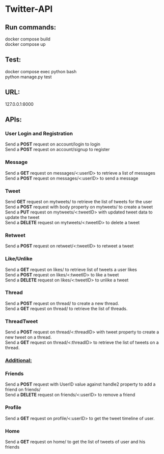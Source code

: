 # Twitter-API


## **Run commands:**

docker compose build <br/>
docker compose up<br/>

## **Test:** <br/>
docker compose exec python bash<br/>
python manage.py test<br/>


## **URL:**<br/>
127.0.0.1:8000 <br/>

## **APIs:**

### **User Login and Registration**<br/>
Send a **POST** request on account/login to login<br/>
Send a **POST** request on account/signup to register<br/>

### **Message**<br/>
Send a **GET** request on messages/<:userID> to retrieve a list
of messages <br/>
Send a **POST** request on messages/<:userID> to send a message<br/>

### **Tweet**<br/>
Send **GET** request on mytweets/ to 
retrieve the list of tweets for the user <br/>
Send a **POST** request with body property on mytweets/ to 
create a tweet <br/>
Send a **PUT** request on mytweets/<:tweetID> with
updated tweet data to update the tweet <br/>
Send a **DELETE** request on mytweets/<:tweetID> to
delete a tweet<br/>

### **Retweet**<br/>
Send a **POST** request on retweet/<:tweetID>
to retweet a tweet<br/>

### **Like/Unlike**<br/>
Send a **GET** request on likes/
to retrieve list of tweets a user likes <br/>
Send a **POST** request on likes/<:tweetID>
to like a tweet <br/>
Send a **DELETE** request on likes/<:tweetID>
to unlike a tweet<br/>

### **Thread**<br/>
Send a **POST** request on thread/ to create
a new thread.<br/>
Send a **GET** request on thread/ to retrieve the 
list of threads.<br/>

### **ThreadTweet**<br/>
 Send a **POST** request on thread/<:threadID> with 
 tweet property to create a new tweet on a thread.<br/>
 Send a **GET** request on thread/<:threadID> to
 retrieve the list of tweets on a thread.<br/>

### <ins> **Additional:**</ins><br/>

### **Friends**<br/>
Send a **POST** request with UserID value against handle2 property
to add a friend on friends/ <br/>
Send a **DELETE** request on friends/<:userID>
to remove a friend<br/>

### **Profile**<br/>
Send a **GET** request on profile/<:userID>
to get the tweet timeline of user.

### **Home**<br/>
Send a **GET** request on home/
to get the list of tweets of user and his friends<br/>






    
